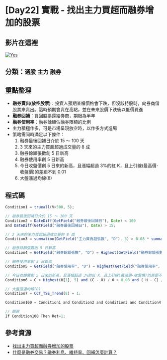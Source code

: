 # [Day22] 實戰 - 找出主力買超而融券增加的股票

## 影片在這裡

[![Yes](https://img.youtube.com/vi/DiVBgbBqnn8/0.jpg)](https://www.youtube.com/watch?v=DiVBgbBqnn8)

## 分類：`選股` `主力` `融券`

## 重點整理

- **融券賣出(放空股票)**：投資人預期某檔價格會下跌，但沒該持股時，向券商借股票來賣出。這時預期會賣在高點，並在未來股價下跌後以低價買進
- **融券回補**：買回股票還給券商，期限為半年
- **融券使用率**：融券餘額佔融券限額的比例
- 主力積極作多，可是市場呈現放空時，以作多方式進場
- 策略需同時滿足以下條件：
  1. 融券最後回補日介於 15 ～ 100 天
  2. 3 天來的主力買超超過成交量的 8 成
  3. 融券餘額張數創 5 日新高
  4. 融券使用率創 5 日新高
  5. 今日收盤價創 5 日來的新高，且漲幅超過 3%的紅 K，且上引線(最高價-收盤價)的差距不到 0.01
  6. 大盤漲過均線(8)

## 程式碼

```javascript
Condition1 = trueall(V>500, 5);

// 融券最後回補日介於 15 ～ 100 天
Condition2 = DateDiff(GetField("融券最後回補日"), Date) < 100
and DateDiff(GetField("融券最後回補日"), Date) > 15;

// 3 天來的主力買超超過成交量的 8 成
Condition3 = summation(GetField("主力買賣超張數", "D"), 3) > 0.08 * summation(V, 3);

// 融券餘額張數創 5 日新高
Condition4 = GetField("融券餘額張數", "D") = Highest(GetField("融券餘額張數", "D"), 5);

// 融券使用率創 5 日新高
Condition5 = GetField("融券使用率", "D") = Highest(GetField("融券使用率", "D"), 5);

// 今日收盤價創 5 日來的新高，且漲幅超過 3%的紅 K，且上引線(最高價-收盤價)的差距不到 0.01
Condition6 = C > Highest(H[1], 5) and (C - O) / O > 0.03 and ( H - C) / C < 0.01;

// 大盤漲過均線(8)
Condition7 = CCT_TSE_Trend(8) = 1;

Condition100 = Condition1 and Condition2 and Condition3 and Condition4 and Condition6 and Condition7;

// 篩選
If Condition100 Then Ret=1;
```

## 參考資源

- [找出主力買超而融券增加的股票](http://www.xq.com.tw/videoteach//videoteach/%e6%89%be%e5%87%ba%e4%b8%bb%e5%8a%9b%e8%b2%b7%e8%b6%85%e8%80%8c%e8%9e%8d%e5%88%b8%e5%a2%9e%e5%8a%a0%e7%9a%84%e8%82%a1%e7%a5%a8/)
- [什麼是融券交易？融券利息、維持率、回補怎麼計算？](https://rich01.com/how-margin-short-stock/)
